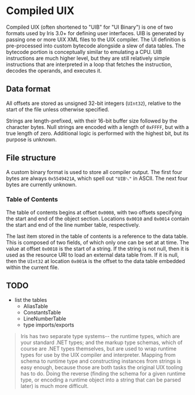 # Compiled UIX
Compiled UIX (often shortened to "UIB" for "UI Binary") is one of two formats used by Iris 3.0+ for defining user interfaces. UIB is generated by passing one or more UIX XML files to the UIX compiler. The UI definition is pre-processed into custom bytecode alongside a slew of data tables. The bytecode portion is conceptually similar to emulating a CPU. UIB instructions are much higher level, but they are still relatively simple instructions that are interpreted in a loop that fetches the instruction, decodes the operands, and executes it.

## Data format
All offsets are stored as unsigned 32-bit integers (`UInt32`), relative to the start of the file unless otherwise specified.

Strings are length-prefixed, with their 16-bit buffer size followed by the character bytes. Null strings are encoded with a length of `0xFFFF`, but with a true length of zero. Additional logic is performed with the highest bit, but its purpose is unknown.

## File structure
A custom binary format is used to store all compiler output. The first four bytes are always `0x5549421A`, which spell out `"UIB␚"` in ASCII. The next four bytes are currently unknown.

### Table of Contents
The table of contents begins at offset `0x0008`, with two offsets specifying the start and end of the object section. Locations `0x0010` and `0x0014` contain the start and end of the line number table, respectively.

The last item stored in the table of contents is a reference to the data table. This is composed of two fields, of which only one can be set at at time. The value at offset `0x0018` is the start of a string. If the string is not null, then it is used as the resource URI to load an external data table from. If it is null, then the `UInt32` at location `0x001A` is the offset to the data table embedded within the current file.

## TODO
- list the tables
    - AliasTable
    - ConstantsTable
    - LineNumberTable
    - type imports/exports
> Iris has two separate type systems-- the runtime types, which are your standard .NET types; and the markup type schemas, which of course are .NET types themselves, but are used to wrap runtime types for use by the UIX compiler and interpreter. Mapping from schema to runtime type and constructing instances from strings is easy enough, because those are both tasks the original UIX tooling has to do. Doing the reverse (finding the schema for a given runtime type, or encoding a runtime object into a string that can be parsed later) is much more difficult.